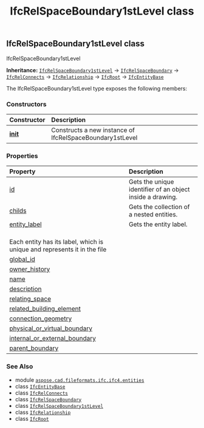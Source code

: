 ﻿---
title: IfcRelSpaceBoundary1stLevel class
second_title: Aspose.CAD for Python via .NET API References
description: 
type: docs
weight: 5610
url: /python-net/aspose.cad.fileformats.ifc.ifc4.entities/ifcrelspaceboundary1stlevel/
is_root: false
---

## IfcRelSpaceBoundary1stLevel class

IfcRelSpaceBoundary1stLevel



**Inheritance:** [`IfcRelSpaceBoundary1stLevel`](/cad/python-net/aspose.cad.fileformats.ifc.ifc4.entities/ifcrelspaceboundary1stlevel) → 
[`IfcRelSpaceBoundary`](/cad/python-net/aspose.cad.fileformats.ifc.ifc4.entities/ifcrelspaceboundary) → 
[`IfcRelConnects`](/cad/python-net/aspose.cad.fileformats.ifc.ifc4.entities/ifcrelconnects) → 
[`IfcRelationship`](/cad/python-net/aspose.cad.fileformats.ifc.ifc4.entities/ifcrelationship) → 
[`IfcRoot`](/cad/python-net/aspose.cad.fileformats.ifc.ifc4.entities/ifcroot) → 
[`IfcEntityBase`](/cad/python-net/aspose.cad.fileformats.ifc/ifcentitybase)



The IfcRelSpaceBoundary1stLevel type exposes the following members:

### Constructors
| Constructor | Description |
| :- | :- |
| [__init__](/cad/python-net/aspose.cad.fileformats.ifc.ifc4.entities/ifcrelspaceboundary1stlevel/__init__/#) | Constructs a new instance of IfcRelSpaceBoundary1stLevel |


### Properties
| Property | Description |
| :- | :- |
| [id](/cad/python-net/aspose.cad.fileformats.ifc.ifc4.entities/ifcrelspaceboundary1stlevel/id) | Gets the unique identifier of an object inside a drawing. |
| [childs](/cad/python-net/aspose.cad.fileformats.ifc.ifc4.entities/ifcrelspaceboundary1stlevel/childs) | Gets the collection of a nested entities. |
| [entity_label](/cad/python-net/aspose.cad.fileformats.ifc.ifc4.entities/ifcrelspaceboundary1stlevel/entity_label) | Gets the entity label.<br/>Each entity has its label, which is unique and represents it in the file |
| [global_id](/cad/python-net/aspose.cad.fileformats.ifc.ifc4.entities/ifcrelspaceboundary1stlevel/global_id) |  |
| [owner_history](/cad/python-net/aspose.cad.fileformats.ifc.ifc4.entities/ifcrelspaceboundary1stlevel/owner_history) |  |
| [name](/cad/python-net/aspose.cad.fileformats.ifc.ifc4.entities/ifcrelspaceboundary1stlevel/name) |  |
| [description](/cad/python-net/aspose.cad.fileformats.ifc.ifc4.entities/ifcrelspaceboundary1stlevel/description) |  |
| [relating_space](/cad/python-net/aspose.cad.fileformats.ifc.ifc4.entities/ifcrelspaceboundary1stlevel/relating_space) |  |
| [related_building_element](/cad/python-net/aspose.cad.fileformats.ifc.ifc4.entities/ifcrelspaceboundary1stlevel/related_building_element) |  |
| [connection_geometry](/cad/python-net/aspose.cad.fileformats.ifc.ifc4.entities/ifcrelspaceboundary1stlevel/connection_geometry) |  |
| [physical_or_virtual_boundary](/cad/python-net/aspose.cad.fileformats.ifc.ifc4.entities/ifcrelspaceboundary1stlevel/physical_or_virtual_boundary) |  |
| [internal_or_external_boundary](/cad/python-net/aspose.cad.fileformats.ifc.ifc4.entities/ifcrelspaceboundary1stlevel/internal_or_external_boundary) |  |
| [parent_boundary](/cad/python-net/aspose.cad.fileformats.ifc.ifc4.entities/ifcrelspaceboundary1stlevel/parent_boundary) |  |



### See Also
* module [`aspose.cad.fileformats.ifc.ifc4.entities`](..)
* class [`IfcEntityBase`](/cad/python-net/aspose.cad.fileformats.ifc/ifcentitybase)
* class [`IfcRelConnects`](/cad/python-net/aspose.cad.fileformats.ifc.ifc4.entities/ifcrelconnects)
* class [`IfcRelSpaceBoundary`](/cad/python-net/aspose.cad.fileformats.ifc.ifc4.entities/ifcrelspaceboundary)
* class [`IfcRelSpaceBoundary1stLevel`](/cad/python-net/aspose.cad.fileformats.ifc.ifc4.entities/ifcrelspaceboundary1stlevel)
* class [`IfcRelationship`](/cad/python-net/aspose.cad.fileformats.ifc.ifc4.entities/ifcrelationship)
* class [`IfcRoot`](/cad/python-net/aspose.cad.fileformats.ifc.ifc4.entities/ifcroot)
